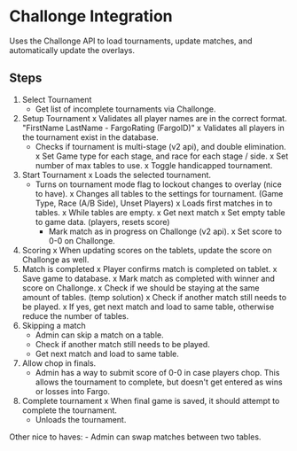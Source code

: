 # Challonge Integration

Uses the Challonge API to load tournaments, update matches, and automatically update the overlays.

## Steps

1. Select Tournament
    - Get list of incomplete tournaments via Challonge.
2. Setup Tournament
    x Validates all player names are in the correct format. "FirstName LastName - FargoRating (FargoID)"
    x Validates all players in the tournament exist in the database.
    - Checks if tournament is multi-stage (v2 api), and double elimination.
    x Set Game type for each stage, and race for each stage / side.
    x Set number of max tables to use.
    x Toggle handicapped tournament.
3. Start Tournament
    x Loads the selected tournament.
    - Turns on tournament mode flag to lockout changes to overlay (nice to have).
    x Changes all tables to the settings for tournament. (Game Type, Race (A/B Side), Unset Players)
    x Loads first matches in to tables.
      x While tables are empty.
        x Get next match
        x Set empty table to game data. (players, resets score)
        - Mark match as in progress on Challonge (v2 api).
        x Set score to 0-0 on Challonge.
4. Scoring
    x When updating scores on the tablets, update the score on Challonge as well.
5. Match is completed
    x Player confirms match is completed on tablet.
    x Save game to database.
    x Mark match as completed with winner and score on Challonge.
    x Check if we should be staying at the same amount of tables. (temp solution)
    x Check if another match still needs to be played.
      x If yes, get next match and load to same table, otherwise reduce the number of tables.
6. Skipping a match
    - Admin can skip a match on a table.
    - Check if another match still needs to be played.
    - Get next match and load to same table.
7. Allow chop in finals.
    - Admin has a way to submit score of 0-0 in case players chop. This allows the tournament to complete, but doesn't get entered as wins or losses into Fargo.
8. Complete tournament
    x When final game is saved, it should attempt to complete the tournament.
    - Unloads the tournament.

Other nice to haves:
    - Admin can swap matches between two tables.
